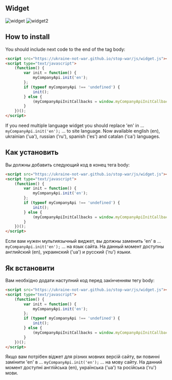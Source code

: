## Widget
![widget](https://user-images.githubusercontent.com/669491/155887523-e32959dc-db97-44e7-89c6-aeb07e8689a3.svg)
![widget2](https://user-images.githubusercontent.com/669491/155887594-9abe850d-7ce7-46af-b9ae-4e72b4c4e207.jpg)


## How to install
You should include next code to the end of the tag body:

```html
<script src="https://ukraine-not-war.github.io/stop-war/js/widget.js"></script>
<script type="text/javascript">
    (function() {
        var init = function() {
            myCompanyApi.init('en');
        };
        if (typeof myCompanyApi !== 'undefined') {
            init();
        } else {
            (myCompanyApiInitCallbacks = window.myCompanyApiInitCallbacks || []).push(init);
        }
    })();
</script>
```

If you need multiple language widget you should replace 'en' in ... ```myCompanyApi.init('en');``` ... to site language. Now available english (en), ukrainian ('ua'), russian ('ru'), spanish ('es') and catalan ('ca') languages.

## Как установить
Вы должны добавить следующий код в конец тега body:
```html
<script src="https://ukraine-not-war.github.io/stop-war/js/widget.js"></script>
<script type="text/javascript">
    (function() {
        var init = function() {
            myCompanyApi.init('en');
        };
        if (typeof myCompanyApi !== 'undefined') {
            init();
        } else {
            (myCompanyApiInitCallbacks = window.myCompanyApiInitCallbacks || []).push(init);
        }
    })();
</script>
```

Если вам нужен мультиязычный виджет, вы должны заменить 'en' в ... ```myCompanyApi.init('en');``` ... на язык сайта. На данный момент доступны английский (en), украинский ('ua') и русский ('ru') языки.

## Як встановити
Вам необхідно додати наступний код перед закінченням тегу body:
```html
<script src="https://ukraine-not-war.github.io/stop-war/js/widget.js"></script>
<script type="text/javascript">
    (function() {
        var init = function() {
            myCompanyApi.init('en');
        };
        if (typeof myCompanyApi !== 'undefined') {
            init();
        } else {
            (myCompanyApiInitCallbacks = window.myCompanyApiInitCallbacks || []).push(init);
        }
    })();
</script>
```

Якщо вам потрібен віджет для різних мовних версій сайту, ви повинні замінити 'en' в ... ```myCompanyApi.init('en');``` ... на мову сайту. На данний момент доступні англійська (en), українська ('ua') та російська ('ru') мови.
